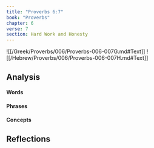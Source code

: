 ```yaml
---
title: "Proverbs 6:7"
book: "Proverbs"
chapter: 6
verse: 7
section: Hard Work and Honesty
---
```

![[/Greek/Proverbs/006/Proverbs-006-007G.md#Text]]
![[/Hebrew/Proverbs/006/Proverbs-006-007H.md#Text]]

## Analysis

#### Words

#### Phrases

#### Concepts

## Reflections
